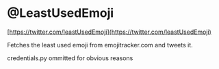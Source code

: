# @LeastUsedEmoji

[https://twitter.com/leastUsedEmoji](https://twitter.com/leastUsedEmoji)

Fetches the least used emoji from emojitracker.com and tweets it.

credentials.py ommitted for obvious reasons
